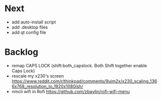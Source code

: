 # Next

- add auto-install script
- add .desktop files
- add qt config file

# Backlog

- remap CAPS LOCK (shift:both_capslock. Both Shift together enable Caps Lock)
- rescale my x230's screen
  https://www.reddit.com/r/thinkpad/comments/9uim2x/x230_scaling_1366x768_resolution_to_1920x1080ish/
- nmcli wifi in Rofi https://github.com/zbaylin/rofi-wifi-menu
